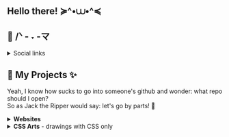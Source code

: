 ## Hello there! ≽^•⩊•^≼

## 💾 /ᐠ - ˕ -マ

<details>
  <summary>Social links</summary>

  | Where? | Link |
  | ------ | ---- |
  | HackerRank | [https://www.hackerrank.com/profile/bridgetocross] |
  | Microsof Learning | [https://learn.microsoft.com/pt-br/users/bridgetocross/] |
  | Codepen | [https://codepen.io/bridgetocross] |
</details>

## 📕 My Projects ✨
Yeah, I know how sucks to go into someone's github and wonder: what repo should I open?<br>
So as Jack the Ripper would say: let's go by parts! 🔪

<details>
  <summary><b>Websites</b></summary>

  | Name       |  Techs used  | Git Repo   |
  | ---------- | ------------ | ---------- |
  | Portfolio  | PHP/Laravel  | [https://github.com/underdogbyte/portfolio] |
  | Hotdogson | JS/Vue | [https://github.com/underdogbytes/hotdogson] |
  | BlackSwanBallet | JS/Vue | [https://github.com/underdogbytes/website_blackSwanBallet]|
  | TrustYou   | Boostrap 4.6 | [https://github.com/underdogbytes/website_trustyou.git] |
  | Castlevania | HTML, CSS, JS | [https://github.com/underdogbytes/website_castlevania.git] |
</details>

<details>
  <summary><b>CSS Arts</b> - drawings with CSS only</summary>

  | Description     | Git's Repo |
  | --------------  | ---------- |
  | Transforming boring person in Blink 182 fan | [https://github.com/tocrossbridge/blink_guy] |
  | It's a pizza | [https://github.com/underdogbytes/pizza] |
</details>
